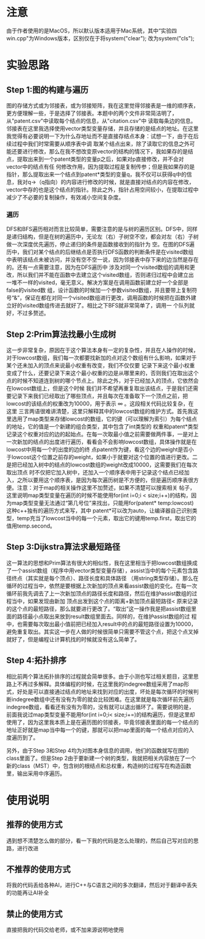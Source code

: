 # 注意

由于作者使用的是MacOS，所以默认版本适用于Mac系统，其中“实验四win.cpp"为Windows版本，区别仅在于将system("clear"); 改为system("cls");

# 实验思路

## Step 1:图的构建与遍历

图的存储方式或为邻接表，或为邻接矩阵，我在这里觉得邻接表是一维的顺序表，更方便理解一些，于是选择了邻接表。本题中的两个文件非常简洁明了，从"patent.csv"中读取每个结点的信息，从"citation.csv"中
读取每条边的信息。邻接表在这里我选择使用vector类型变量存储，并且存储的是结点的地址。在这里我觉得有必要说明一下为什么存地址而不是直接存结点本身：试想一下，由于在后续过程中我们时常需要从顺序表中调
取某个结点出来，除了读取它的信息之外可能还要进行修改，那么在我不想改变原vector的结构的情况下，我如果存的是结点，提取出来到一个patent类型的变量p之后，如果对p直接修改，并不会对vector中的结点有任
何修改作用，因为提取过程是复制传参；但是我如果存的是指针，那么提取出来一个结点到patent*类型的变量q，我不仅可以获得q中的信息，我对q->（q指向）的内容进行修改的时候，就是直接对结点的内容在修改，
vector中存的也是这个结点的指针。除此之外，指针占用空间较小，在提取过程中减少了不必要的复制操作，有效减小空间复杂度。

### 遍历
DFS和BFS遍历相对而言比较简单，需要注意的是与树的遍历区别。DFS中，同样是递归结构，但是在树的遍历中，无论左（右）子树空不空，都会对左（右）子树做一次深度优先遍历，停止递归的条件是函数接收到的指针为
空。在图的DFS遍历中，我们对某个结点的后继结点是否执行DFS函数的判断条件是在visited数组中表明该结点未被访问，并没有空不空一说，因为邻接表中存下来的边当然是存在的。还有一点需要注意，因为在DFS遍历中
涉及对同一个visited数组的调用和更改，所以我们并不能在函数中去建立这个visited数组，否则递归过程中会建立出一堆不一样的visited，毫无意义。解决方案是在调用函数前建立好一个全部是false的visited数
组，设计函数的时候加一个参数visited数组，并且要带上复制符号“&”，保证在都在对同一个visited数组进行更改，调用函数的时候把在函数外建立好的visited数组传进去就好了。相比之下BFS就非常简单了，调用一
个队列就好，不过多赘述。

## Step 2:Prim算法找最小生成树
这一步非常复杂，原因在于这个算法本身有一定的复杂性，并且在人操作的时候，对于lowcost数组，我们每一次都要找新加的点对这个数组有什么影响，如果对于某个还未加入的顶点来说最小权重有改变，我们不仅仅要
记录下来这个最小权重变成了什么，还要记录下来这个最小权重的边是从哪里来的，否则我们在取出这个点的时候不知道连到树的哪个节点上。除此之外，对于已经加入的顶点，它依然会在lowcost数组上，但是这个时候
我们并不希望再重复取出该结点，于是我们还需要记录下来我们已经取出了哪些顶点，并且每次在准备取下一个顶点之前，把lowcost的该结点的权重改为10000，用于表示 $\infty$ 。这段相关代码比较复杂，在这里
三言两语很难讲清楚，这里只解释其中的lowcost数组的维护方式。首先我这里选用了map类型来存储lowcost的数组，它的键（可以理解为索引）为每个结点的地址，它的值是一个新建的组合类型，其中包含了int类型的
权重和patent*类型记录这个权重对应的边的起始点。在每一次取最小值之前需要做两件事，一是对上一次新加的结点的出度进行遍历，看看会不会影响lowcost数组，具体操作就是在lowcost中用每一个的出度的边的终
点patent作为键，看这个边的weight是否小于lowcost这个位置之前存的weight，如果小于就要对这个位置的值进行更改。二是把已经加入树中的结点的lowcost数组的weight改成10000，这需要我们在每次取出顶点
时不仅把它加入树中，还加入一个顺序表中用于记录这个结点已经加入，之所以要用这个顺序表，是因为每次遍历树是不方便的，但是遍历顺序表很方便。注意：对于map的相关操作这里不加赘述，如果不清楚可以搜索相关
帖子，这里说明map类型变量在遍历的时候不能使用for(int i=0;i \< size;i++)的结构，因为map类型变量无法通过“第几号位”来找出，只能用for(patent\* temp:lowcost)这种c++独有的遍历方式来写，其中
patent\*可以改为auto，让编译器自己识别类型，temp充当了lowcost当中的每一个元素，取出它的键用temp.first，取出它的值用temp.second。

## Step 3:Dijkstra算法求最短路径
这一算法的思想和Prim算法有很大的相似性，我在这里相当于把lowcost数组换成了一个assist数组（程序中用vector类型变量存储），assist当中的每个元素包含路径终点（其实就是每个顶点）、路径长度和具体路径
（用string类型存储）。那么在循环的过程当中，依然是要根据上次新加的顶点来看assist数组的变化。在每一次循环前我先调去了上一次新加顶点的路径长度和路径，然后在维护assist数组的过程当中，如果发现由新加
顶点出发到这个点的距离+新加顶点最短路径\< 原来记录的这个点的最短路径，那么就要进行更改了。“取出”这一操作我是把assist数组里面的路径最小点取出来放到result数组里面去。同样的，在维护assist数组的过
程中，也需要每次取出最小值前把已经加入result中的点的最短路径设置为10000，避免重复取出。其实这一步在人做的时候很简单只需要不管这个点，把这个点叉掉就好了，但是编程让计算机找的时候就没有这么简单了。

## Step 4:拓扑排序
相比前两个算法拓扑排序的过程就会简单很多。由于小测也写过相关题目，这里思路上不再过多解释。具体编程的时候，在这里我的indegree数组采用了map形式，好处是可以直接通过结点的地址来找到对应的出度，坏处是每次循环的时候判断indegree数组中还有没有为零的就会比较困难。在这里就是每次循环前先遍历indegree数组，看看还有没有为零的，没有就可以退出循环了。需要说明的是，前面我说过map类型变量不能用for(int i=0;i\< size;i+=)的结构遍历，但是这里却使用了，因为这里我本质上是在遍历图的邻接表，毕竟邻接表里面的每一个结点的地址正好就是map当中每一个的键，那就可以把map里面的每一个结点对应的入度遍历到了。

另外，由于Step 3和Step 4均为对图本身信息的调用，他们的函数就写在图的class里面了。但是Step 2由于要新建一个树的类型，我就把相关内容放在了一个新的class（MST）中，包含树的根结点和总权重，构造树的过程写在构造函数里，输出采用中序遍历。

# 使用说明

## 推荐的使用方式

遇到想不清楚怎么做的部分，看一下我的代码是怎么处理的，然后自己写对应的思路，进行改进

## 不推荐的使用方式

将我的代码丢给各种AI，进行C++与C语言之间的多次翻译，然后对于翻译中丢失的功能再让AI补全

## 禁止的使用方式

直接把我的代码交给老师，或不加来源说明地使用